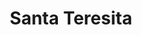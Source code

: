 ---
title: "Santa Teresita"
url: /ciudad-autonoma-de-buenos-aires/santa-teresita-avenida-pedro-goyena/
shop: Pasta
---